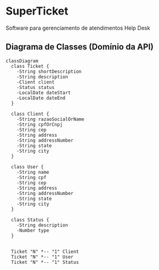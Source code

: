 # SuperTicket
 Software para gerenciamento de atendimentos Help Desk

## Diagrama de Classes (Domínio da API)

```mermaid
classDiagram
  class Ticket {
    -String shortDescription
    -String description
    -Client client
    -Status status
    -LocalDate dateStart
    -LocalDate dateEnd
  }

  class Client {
    -String razaoSocialOrName
    -String cpfOrCnpj
    -String cep
    -String address
    -String addressNumber
    -String state
    -String city 
  }

  class User {
    -String name
    -String cpf
    -String cep
    -String address
    -String addressNumber
    -String state
    -String city 
  }

  class Status {
    -String description
    -Number type
  }


  Ticket "N" *-- "1" Client
  Ticket "N" *-- "1" User
  Ticket "N" *-- "1" Status
```
